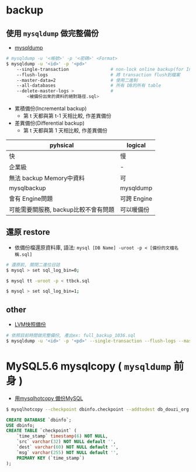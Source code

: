 # backup

## 使用 `mysqldump` 做完整備份

- [mysqldump](https://dev.mysql.com/doc/refman/5.7/en/mysqldump.html#mysqldump-ddl-options)


```sh
# mysqldump -u '<帳號>' -p '<密碼>' <Format>
$ mysqldump -u '<id>' -p '<pd>' 
    --single-transaction                # non-lock online backup(for InnoDB)
    --flush-logs                        # 將 transaction flush到檔案
    --master-data=2                     # 使用二進制
    --all-databases                     # 所有 DB的所有 table
    --delete-master-logs >              # 
        <被備份出來的資料的絕對路徑.sql>
```


* 累積備份(Incremental backup)
    * 第 t 天都與第 t-1 天相比較, 作差異備份
* 差異備份(Differential backup)
    * 第 t 天都與第 1 天相比較, 作差異備份
    

pyhsical                           | logical
---------------------------------- | --------
快                                 | 慢
企業級                              | -
無法 backup Memory中資料            | 可
mysqlbackup                        | mysqldump
會有 Engine問題                     | 可跨 Engine
可能需要關服務, backup比較不會有問題  | 可以暖備份


## 還原 restore

- 依備份檔還原資料庫, 語法: `mysql [DB Name] -uroot -p < [備份的文檔名稱.sql]`

```sh
# 還原前, 關閉二進位日誌
$ mysql > set sql_log_bin=0;

$ mysql tt -uroot -p < ttbck.sql

$ mysql > set sql_log_bin=1;
```


## other

- [LVM快照備份](https://ithelp.ithome.com.tw/articles/10081811)


```sh
# 依照目前時間做完整備份, 產出ex: full_backup_1036.sql
$ mysqldump -u '<id>' -p '<pd>' --single-transaction --flush-logs --master-data=2 --all-databases --delete-master-logs > <PATH>/full_backup_`date +\%H\%M`.sql
```



# MySQL5.6 mysqlcopy ( `mysqldump` 前身 )

- [用mysqlhotcopy 備份MySQL](https://blog.longwin.com.tw/2005/01/%E7%94%A8mysqlhotcopy-%E5%82%99%E4%BB%BDmysql/)

```sh
$ mysqlhotcopy --checkpoint dbinfo.checkpoint --addtodest db_douzi_org /var/db_backup
```

```sql
CREATE DATABASE `dbinfo`;
USE dbinfo;
CREATE TABLE `checkpoint` (
    `time_stamp` timestamp(6) NOT NULL,
    `src` varchar(32) NOT NULL default '',
    `dest` varchar(60) NOT NULL default '',
    `msg` varchar(255) NOT NULL default '',
    PRIMARY KEY (`time_stamp`)
);
```